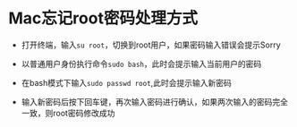 # Mac忘记root密码处理方式

- 打开终端，输入`su root`，切换到root用户，如果密码输入错误会提示Sorry


- 以普通用户身份执行命令`sudo bash`，此时会提示输入当前用户的密码
- 在bash模式下输入`sudo passwd root`,此时会提示输入新密码
- 输入新密码后按下回车键，再次输入密码进行确认，如果两次输入的密码完全一致，则root密码修改成功

